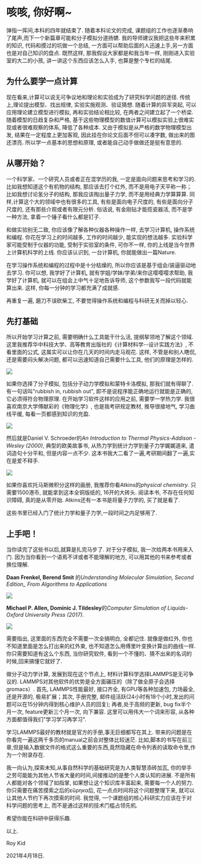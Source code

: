 # 咳咳, 你好啊~

弹指一挥间,本科的四年就结束了. 随着本科论文的完成, 课题组的工作也逐渐奏响了尾声,而下一个新篇章可能和分子模拟分道扬镳. 我的导师建议我把这些年来积累的知识, 代码和摸过的坑做一个总结, 一方面可以帮助后面的人迅速上手,另一方面也是对自己知识的盘点. 既然这样, 那我假设大家都是和我当年一样, 刚刚进入实验室的大二的小孩, 讲一讲这个东西应该怎么入手, 也算是整个专栏的结尾. 

## 为什么要学一点计算

现在看来,计算可以说无可争议地和理论和实验成为了研究科学问题的途径. 传统上,理论提出模型、找出规律, 实验实施观测、验证猜想. 随着计算的异军突起, 可以应用理论建立模型进行模拟, 再和实验结论相比较, 在两者之间建立起了一个桥梁. 随着模型的日趋复杂和严格, 基于这些物理模型的数值计算可以模拟实验上很难实现或者很难观察的体系, 降低了各种成本. 又由于模拟是从严格的数学物理模型出发, 结果在一定程度上更加客观, 因此挂在你论文后面不但可以凑字数, 做出来的图还漂亮. 所以学一点基本的思想和原理, 或者能自己动手做做还是挺有意思的. 

## 从哪开始？

一个科学家、一个研究人员或者正在混学历的我, 一定是面向问题来思考和学习的. 比如我想知道这个有机物的结构, 那应该去打个红外, 而不是用电子天平称一称；比如我想讨论氢分子的结构, 那我应该掏出量子力学, 而不是用经典力学算算算. 同样,计算这个大的领域中也有很多的工具, 有些是面向电子尺度的, 有些是面向分子尺度的, 还有那些介观或者有限元分析. 俗话说, 有金刚钻才能揽瓷器活, 而不是学一种方法, 拿着一个锤子看什么都是钉子. 

和做实验别无二致, 你应该像了解各种仪器各种操作一样, 去学习计算机, 操作系统和编程. 你花在学习上的时间越多, 工作的时间越少, 能实现的想法越多. 实验科学家可能受制于仪器的功能, 受制于实验室的条件, 可你不一样, 你的上线是当今世界上计算机科学的上线. 你应该认识到, 一台计算机, 你就能做出一篇Nature. 

在学习操作系统和编程的过程中是十分枯燥的, 所以你应该是基于组会/装逼驱动地去学习. 你可以想, 我学好了计算机, 就有学姐/学妹/学弟/来你这嘤嘤嘤求帮助, 我学好了计算机, 就可以在组会上中气十足地告诉导师, 这个参数我写一段代码就能算出来. 这样, 你每一分钟的学习都充满了成就感. 

再重复一遍, 磨刀不误砍柴工, 不要觉得操作系统和编程与科研无关而掉以轻心. 

## 先打基础

所以开始学习计算之前, 需要明确什么工具能干什么活, 提纲挈领地了解这个领域. 这里我推荐华中科技大学、高等教育出版社的《计算材料学--设计实践方法》, 不看里面的公式, 这属实可以让你在几天的时间内走马观花. 这样, 不管是和别人瞎侃,还是需要闷头解决问题, 都可以迅速知道自己需要什么工具, 他们的原理是怎样的. 

![](/hello/jisuancailiaoxue.png)

如果你选择了分子模拟, 包括分子动力学模拟和蒙特卡洛模拟, 那我们就有得聊了. 有一句话叫"rubbish in, rubbish out", 即不是说程序能正确地运行就能是正确的, 它必须得符合物理原理. 在开始学习软件这样的应用之前, 需要学一学热力学. 我很喜欢南京大学傅献彩的《物理化学》, 也是我考研规定教材, 推导很接地气, 学习曲线平缓, 每看一页都感到知识的充盈. 

![](/hello/fuxiancai.png)

然后就是Daniel V. Schroeder的*An Introduction to Thermal Physics-Addison - Wesley (2000)*, 典型的欧美故事书, 从热力学到统计力学到量子力学娓娓道来, 遣词造句十分平和, 但是内容一点不少. 这本书我大二看了一遍,考研期间翻了一遍,实在是爱不释手. 

![](/hello/thermal_physics.png)

如果你喜欢托马斯微积分这样的画册, 我推荐你看Atkins的*physical chemistry*. 只需要1500港币, 就能拿到这本全铜版纸的, 16开的大砖头. 阅读本书, 不存在任何知识障碍, 真的是从零开始. Atkins还有一本书是将量子力学的, 买了就是看了. 

这些书里已经入门了统计力学和量子力学,一段时间之内足够用了. 

## 上手吧！
当你读完了这些书以后,就算是扎完马步了. 对于分子模拟, 我一次给两本书用来入门. 因为当你看到一个语焉不详或者不能理解的地方, 可以用其他的书来参考或者换位理解.

**Daan Frenkel, Berend Smit** 的*Understanding Molecular Simulation, Second Edition_ From Algorithms to Applications*

![](/hello/molsimu.png)


**Michael P.  Allen, Dominic J.  Tildesley**的*Computer Simulation of Liquids-Oxford University Press (2017)*.

![](/hello/liquids.png)

需要指出, 这里面的东西完全不需要一次全搞明白, 全都记住. 就像是做红外, 你也不知道里面是怎么打出来的红外束, 也不知道怎么用傅里叶变换计算出的曲线一样. 你只需要知道有这么个东西, 当你研究软件, 看到一个不懂的、猜不出来的名词的时候,回来搞懂它就好了. 

做分子动力学计算, 发展到现在这个节点上, 材料计算科学选择LAMMPS是无可争议的. LAMMPS对其他软件的优势是全方面碾压的（除了做全原子会选择gromacs）. 首先, LAMMPS性能最好, 接口齐全, 有GPU等各种加速包, 力场最全, 还是开源的, 极易扩展；其次, 手册完整, 邮件组活跃(24小时有18个小时,发出的问题可以在15分钟内得到核心维护人员的回复); 再者,处于高频的更新, bug fix半个月一次, feature更新三个月一次, 向下兼容. 这里可以用伟大一个词来形容, 从各种方面都值得我们"学习学习再学习".

学习LAMMPS最好的教材就是官方的手册,事无巨细都写在其上. 带来的问题是在你看完一遍这两千多页的manual之前会对整体比较迷茫. 比如,脚本的书写在前三章,但是输入数据文件的格式这么重要的东西,竟然隐藏在命令列表的读取命令里,作为一个附录存在. 

我一向认为,探索未知,从事自然科学的基础研究是为人类智慧添砖加瓦, 你的举手之劳可能能为其他人节省大量的时间,间接推动的是整个人类认知的进展. 不是所有人都能对各个领域了如指掌, 如果想让这个知识库丰富起来, 需要每一个人的努力. 你只需要在痛苦摸索之后的εὕρηκα后, 花一点点时间将这个问题整理下来, 就可以让其他人节约下再次摸索的时间. 我觉得, 一个课题组的核心科研实力应该在于对科学问题的思考上, 而不是通过这样的技术门槛占领先机.

希望你能在科研中获得乐趣.

以上.

Roy Kid 

2021年4月18日.